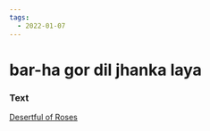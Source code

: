 ```yaml
---
tags:
  - 2022-01-07
---
```

# bar-ha gor dil jhanka laya

### Text
[Desertful of Roses](http://www.columbia.edu/itc/mealac/pritchett/00garden/00c/0085/index_0085.html)

